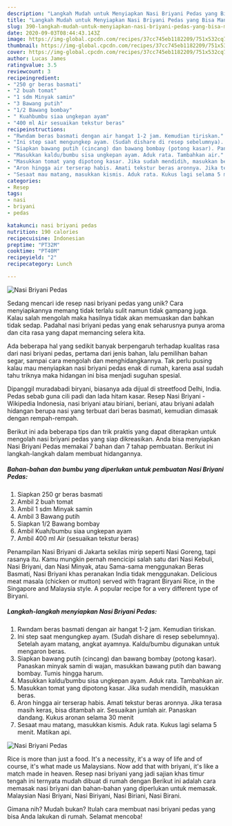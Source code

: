 ```yaml
---
description: "Langkah Mudah untuk Menyiapkan Nasi Briyani Pedas yang Bisa Manjain Lidah"
title: "Langkah Mudah untuk Menyiapkan Nasi Briyani Pedas yang Bisa Manjain Lidah"
slug: 390-langkah-mudah-untuk-menyiapkan-nasi-briyani-pedas-yang-bisa-manjain-lidah
date: 2020-09-03T08:44:43.143Z
image: https://img-global.cpcdn.com/recipes/37cc745eb1182209/751x532cq70/nasi-briyani-pedas-foto-resep-utama.jpg
thumbnail: https://img-global.cpcdn.com/recipes/37cc745eb1182209/751x532cq70/nasi-briyani-pedas-foto-resep-utama.jpg
cover: https://img-global.cpcdn.com/recipes/37cc745eb1182209/751x532cq70/nasi-briyani-pedas-foto-resep-utama.jpg
author: Lucas James
ratingvalue: 3.5
reviewcount: 3
recipeingredient:
- "250 gr beras basmati"
- "2 buah tomat"
- "1 sdm Minyak samin"
- "3 Bawang putih"
- "1/2 Bawang bombay"
- " Kuahbumbu siaa ungkepan ayam"
- "400 ml Air sesuaikan tekstur beras"
recipeinstructions:
- "Rwndam beras basmati dengan air hangat 1-2 jam. Kemudian tiriskan."
- "Ini step saat mengungkep ayam. (Sudah dishare di resep sebelumnya). Setelah ayam matang, angkat ayamnya. Kaldu/bumbu digunakan untuk mengaron beras."
- "Siapkan bawang putih (cincang) dan bawang bombay (potong kasar). Panaskan minyak samin di wajan, masukkan bawang putih dan bawang bombay. Tumis hingga harum."
- "Masukkan kaldu/bumbu sisa ungkepan ayam. Aduk rata. Tambahkan air."
- "Masukkan tomat yang dipotong kasar. Jika sudah mendidih, masukkan beras."
- "Aron hingga air terserap habis. Amati tekstur beras aronnya. Jika terasa masih keras, bisa ditambah air. Sesuaikan jumlah air. Panaskan dandang. Kukus aronan selama 30 menit"
- "Sesaat mau matang, masukkan kismis. Aduk rata. Kukus lagi selama 5 menit. Matikan api."
categories:
- Resep
tags:
- nasi
- briyani
- pedas

katakunci: nasi briyani pedas 
nutrition: 190 calories
recipecuisine: Indonesian
preptime: "PT32M"
cooktime: "PT40M"
recipeyield: "2"
recipecategory: Lunch

---
```



![Nasi Briyani Pedas](https://img-global.cpcdn.com/recipes/37cc745eb1182209/751x532cq70/nasi-briyani-pedas-foto-resep-utama.jpg)

Sedang mencari ide resep nasi briyani pedas yang unik? Cara menyiapkannya memang tidak terlalu sulit namun tidak gampang juga. Kalau salah mengolah maka hasilnya tidak akan memuaskan dan bahkan tidak sedap. Padahal nasi briyani pedas yang enak seharusnya punya aroma dan cita rasa yang dapat memancing selera kita.

Ada beberapa hal yang sedikit banyak berpengaruh terhadap kualitas rasa dari nasi briyani pedas, pertama dari jenis bahan, lalu pemilihan bahan segar, sampai cara mengolah dan menghidangkannya. Tak perlu pusing kalau mau menyiapkan nasi briyani pedas enak di rumah, karena asal sudah tahu triknya maka hidangan ini bisa menjadi suguhan spesial.

Dipanggil muradabadi biryani, biasanya ada dijual di streetfood Delhi, India. Pedas sebab guna cili padi dan lada hitam kasar. Resep Nasi Briyani - Wikipedia Indonesia, nasi briyani atau biriani, beriani, atau briyani adalah hidangan berupa nasi yang terbuat dari beras basmati, kemudian dimasak dengan rempah-rempah.


Berikut ini ada beberapa tips dan trik praktis yang dapat diterapkan untuk mengolah nasi briyani pedas yang siap dikreasikan. Anda bisa menyiapkan Nasi Briyani Pedas memakai 7 bahan dan 7 tahap pembuatan. Berikut ini langkah-langkah dalam membuat hidangannya.

<!--inarticleads1-->

##### Bahan-bahan dan bumbu yang diperlukan untuk pembuatan Nasi Briyani Pedas:

1. Siapkan 250 gr beras basmati
1. Ambil 2 buah tomat
1. Ambil 1 sdm Minyak samin
1. Ambil 3 Bawang putih
1. Siapkan 1/2 Bawang bombay
1. Ambil  Kuah/bumbu siaa ungkepan ayam
1. Ambil 400 ml Air (sesuaikan tekstur beras)


Penampilan Nasi Briyani di Jakarta sekilas mirip seperti Nasi Goreng, tapi rasanya itu. Kamu mungkin pernah mencicipi salah satu dari Nasi Kebuli, Nasi Briyani, dan Nasi Minyak, atau Sama-sama menggunakan Beras Basmati, Nasi Briyani khas peranakan India tidak menggunakan. Delicious meat masala (chicken or mutton) served with fragrant Biryani Rice, in the Singapore and Malaysia style. A popular recipe for a very different type of Biryani. 

<!--inarticleads2-->

##### Langkah-langkah menyiapkan Nasi Briyani Pedas:

1. Rwndam beras basmati dengan air hangat 1-2 jam. Kemudian tiriskan.
1. Ini step saat mengungkep ayam. (Sudah dishare di resep sebelumnya). Setelah ayam matang, angkat ayamnya. Kaldu/bumbu digunakan untuk mengaron beras.
1. Siapkan bawang putih (cincang) dan bawang bombay (potong kasar). Panaskan minyak samin di wajan, masukkan bawang putih dan bawang bombay. Tumis hingga harum.
1. Masukkan kaldu/bumbu sisa ungkepan ayam. Aduk rata. Tambahkan air.
1. Masukkan tomat yang dipotong kasar. Jika sudah mendidih, masukkan beras.
1. Aron hingga air terserap habis. Amati tekstur beras aronnya. Jika terasa masih keras, bisa ditambah air. Sesuaikan jumlah air. Panaskan dandang. Kukus aronan selama 30 menit
1. Sesaat mau matang, masukkan kismis. Aduk rata. Kukus lagi selama 5 menit. Matikan api.
<img src="//assets-global.cpcdn.com/assets/icons/button_play-2c75c40dde080a61004c1f40b05d8f140eaff45d7e9e6481dc71c63d2e7c4909.png" alt="Nasi Briyani Pedas">

Rice is more than just a food. It&#39;s a necessity, it&#39;s a way of life and of course, it&#39;s what made us Malaysians. Now add that with briyani, it&#39;s like a match made in heaven. Resep nasi briyani yang jadi sajian khas timur tengah ini ternyata mudah dibuat di rumah dengan Berikut ini adalah cara memasak nasi briyani dan bahan-bahan yang diperlukan untuk memasak. Malaysian Nasi Briyani, Nasi Biriyani, Nasi Biriani, Nasi Birani. 

Gimana nih? Mudah bukan? Itulah cara membuat nasi briyani pedas yang bisa Anda lakukan di rumah. Selamat mencoba!
